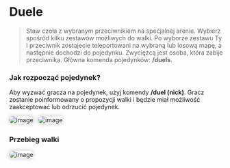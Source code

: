 <style>
img:not(.medium-zoom-image--opened):not(.navbar-link-icon) {
    width: 500px; /* Maksymalna szerokość */
    max-height: 500px; /* Maksymalna wysokość */
    width: auto; /* Automatyczna szerokość */
    height: auto; /* Automatyczna wysokość */
    object-fit: contain; /* Dopasowanie bez przycinania */
    margin: 0 8px 4px 0;
    box-shadow: 0 0 6px 4px rgba(0, 0, 0, .1);
    border-radius: 10px;
}
</style>

# Duele

> Staw czoła z wybranym przeciwnikiem na specjalnej arenie. Wybierz spośród kilku zestawów możliwych do walki. Po wyborze zestawu Ty i przeciwnik zostajecie teleportowani na wybraną lub losową mapę, a następnie dochodzi do pojedynku. Zwycięzcą jest osoba, która zabije przeciwnika. Główna komenda pojedynków: **/duels**.

### Jak rozpocząć pojedynek?

Aby wyzwać gracza na pojedynek, użyj komendy **/duel (nick)**. Gracz zostanie poinformowany o propozycji walki i będzie miał możliwość zaakceptować lub odrzucić pojedynek. 

![image](/pages/images/duels/duels-1.webp)
![image](/pages/images/duels/duels-2.webp)


### Przebieg walki
![image](/pages/images/duels/duels-combat.gif)